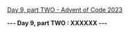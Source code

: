 [Day 9, part TWO - Advent of Code 2023](https://adventofcode.com/2023/day/9)

**--- Day 9, part TWO : XXXXXX ---**

